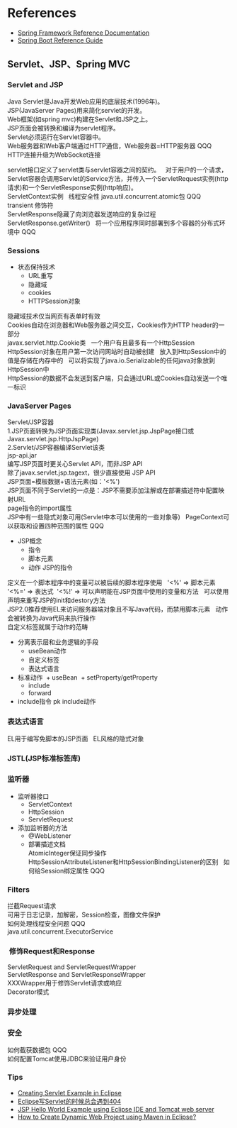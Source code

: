 # References
+ [Spring Framework Reference Documentation](https://docs.spring.io/spring/docs/4.3.12.RELEASE/spring-framework-reference/htmlsingle/)
+ [Spring Boot Reference Guide](https://docs.spring.io/spring-boot/docs/1.5.8.RELEASE/reference/htmlsingle/)


## Servlet、JSP、Spring MVC
### Servlet and JSP
Java Servlet是Java开发Web应用的底层技术(1996年)。  
JSP(JavaServer Pages)用来简化servlet的开发。  
Web框架(如spring mvc)构建在Servlet和JSP之上。  
JSP页面会被转换和编译为servlet程序。  
Servlet必须运行在Servlet容器中。  
Web服务器和Web客户端通过HTTP通信，Web服务器=HTTP服务器 QQQ  
HTTP连接升级为WebSocket连接  

servlet接口定义了servlet类与servlet容器之间的契约。  
对于用户的一个请求，Servlet容器会调用Servlet的Service方法，并传入一个ServletRequest实例(http请求)和一个ServletResponse实例(http响应)。  
ServletContext实例  
线程安全性 java.util.concurrent.atomic包 QQQ  
transient 修饰符   
ServletResponse隐藏了向浏览器发送响应的复杂过程  
ServletResponse.getWriter()  
将一个应用程序同时部署到多个容器的分布式环境中 QQQ  

### Sessions
+ 状态保持技术
  + URL重写
  + 隐藏域
  + cookies
  + HTTPSession对象  

隐藏域技术仅当网页有表单时有效  
Cookies自动在浏览器和Web服务器之间交互，Cookies作为HTTP header的一部分  
javax.servlet.http.Cookie类  
一个用户有且最多有一个HttpSession  
HttpSession对象在用户第一次访问网站时自动被创建  
放入到HttpSession中的值是存储在内存中的  
可以将实现了java.io.Serializable的任何java对象放到HttpSession中  
HttpSession的数据不会发送到客户端，只会通过URL或Cookies自动发送一个唯一标识  

### JavaServer Pages  
Servlet/JSP容器  
1.JSP页面转换为JSP页面实现类(Javax.servlet.jsp.JspPage接口或Javax.servlet.jsp.HttpJspPage)  
2.Servlet/JSP容器编译Servlet该类  
jsp-api.jar  
编写JSP页面时更关心Servlet API，而非JSP API  
除了javax.servlet.jsp.tagext，很少直接使用 JSP API  
JSP页面=模板数据+语法元素(如：'<%')  
JSP页面不同于Servlet的一点是：JSP不需要添加注解或在部署描述符中配置映射URL  
page指令的import属性  
JSP中有一些隐式对象可用(Servlet中本可以使用的一些对象等)  
PageContext可以获取和设置四种范围的属性 QQQ  
+ JSP概念
  + 指令
  + 脚本元素
  + 动作
JSP的指令  

定义在一个脚本程序中的变量可以被后续的脚本程序使用  
'<%' => 脚本元素  
'<%=' => 表达式  
'<%!' => 可以声明能在JSP页面中使用的变量和方法  
可以使用声明来重写JSP的init和destory方法  
JSP2.0推荐使用EL来访问服务器端对象且不写Java代码，而禁用脚本元素  
动作会被转换为Java代码来执行操作  
自定义标签就属于动作的范畴  
+ 分离表示层和业务逻辑的手段  
  + useBean动作
  + 自定义标签
  + 表达式语言  
+ 标准动作
  + useBean
  + setProperty/getProperty
  + include  
  + forward
+ include指令 pk include动作  

### 表达式语言
EL用于编写免脚本的JSP页面  
EL风格的隐式对象  

### JSTL(JSP标准标签库)

### 监听器
+ 监听器接口
  + ServletContext
  + HttpSession
  + ServletRequest
+ 添加监听器的方法
  + @WebListener
  + 部署描述文档  
AtomicInteger保证同步操作  
HttpSessionAttributeListener和HttpSessionBindingListener的区别  
如何给Session绑定属性 QQQ  

### Filters  
拦截Request请求  
可用于日志记录，加解密，Session检查，图像文件保护  
如何处理线程安全问题 QQQ  
java.util.concurrent.ExecutorService  

###  修饰Request和Response
ServletRequest and ServletRequestWrapper  
ServletResponse and ServletResponseWrapper  
XXXWrapper用于修饰Servlet请求或响应  
Decorator模式  

### 异步处理

### 安全
如何截获数据包 QQQ  
如何配置Tomcat使用JDBC来验证用户身份  


### Tips
+ [Creating Servlet Example in Eclipse](https://www.javatpoint.com/creating-servlet-in-eclipse-ide)
+ [Eclipse写Servlet的时候总会遇到404](http://blog.csdn.net/u012966590/article/details/50032591)
+ [JSP Hello World Example using Eclipse IDE and Tomcat web server](http://www.srccodes.com/p/article/2/JSP-Hello-World-Program-using-Eclipse-IDE-and-Tomcat-web-server)
+ [How to Create Dynamic Web Project using Maven in Eclipse?](http://crunchify.com/how-to-create-dynamic-web-project-using-maven-in-eclipse/)

